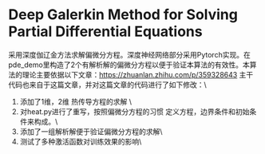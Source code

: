 # Deep Galerkin Method  for Solving Partial Differential Equations
采用深度伽辽金方法求解偏微分方程。深度神经网络部分采用Pytorch实现。在pde_demo里构造了2个有解析解的偏微分方程以便于验证本算法的有效性。本算法的理论主要依据以下文章：https://zhuanlan.zhihu.com/p/359328643
主干代码也来自于这篇文章，并对这篇文章的代码进行了如下修改：\
1. 添加了1维，2维 热传导方程的求解 \
2. 对heat.py进行了重写，按照偏微分方程的习惯 定义方程，边界条件和初始条件来构成。\
3. 添加了一组解析解便于验证偏微分方程的求解\
4. 测试了多种激活函数对训练效果的影响\
